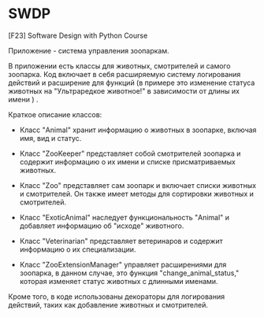 # SWDP
[F23] Software Design with Python Course 

Приложение - система управления зоопаркам.

В приложении есть классы для животных, смотрителей и самого зоопарка. Код включает в себя расширяемую систему логирования действий и расширение для функций (в примере это изменение статуса животных на "Ультраредкое животное!" в зависимости от длины их имени ) .

Краткое описание классов:

-    Класс "Animal" хранит информацию о животных в зоопарке, включая имя, вид и статус.

-    Класс "ZooKeeper" представляет собой смотрителей зоопарка и содержит информацию о их имени и списке присматриваемых животных.

-    Класс "Zoo" представляет сам зоопарк и включает списки животных и смотрителей. Он также имеет методы для сортировки животных и смотрителей.

-    Класс "ExoticAnimal" наследует функциональность "Animal" и добавляет информацию об "исходе" животного.

-    Класс "Veterinarian" представляет ветеринаров и содержит информацию о их специализации.

-    Класс "ZooExtensionManager" управляет расширениями для зоопарка, в данном случае, это функция "change_animal_status," которая изменяет статус животных с длинными именами.

Кроме того, в коде использованы декораторы для логирования действий, таких как добавление животных и смотрителей.